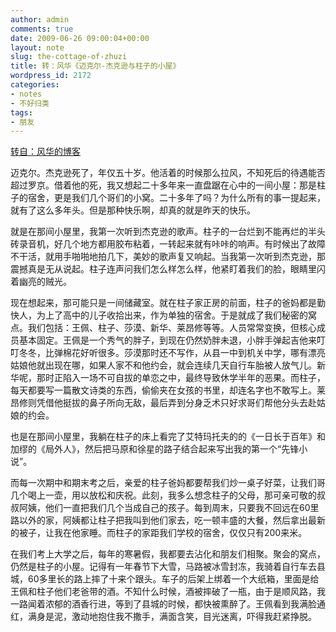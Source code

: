 ```yaml
---
author: admin
comments: true
date: 2009-06-26 09:00:04+00:00
layout: note
slug: the-cottage-of-zhuzi
title: 转：风华《迈克尔-杰克逊与柱子的小屋》
wordpress_id: 2172
categories:
- notes
- 不好归类
tags:
- 朋友
---
```


[转自：风华的博客](http://fenghua09.blogbus.com/logs/41506964.html)

迈克尔。杰克逊死了，年仅五十岁。他活着的时候那么拉风，不知死后的待遇能否超过罗京。借着他的死，我又想起二十多年来一直盘踞在心中的一间小屋：那是柱子的宿舍，更是我们几个哥们的小窝。二十多年了吗？为什么所有的事一提起来，就有了这么多年头。但是那种快乐啊，却真的就是昨天的快乐。

就是在那间小屋里，我第一次听到杰克逊的歌声。柱子的一台烂到不能再烂的半头砖录音机，好几个地方都用胶布粘着，一转起来就有咔咔的响声。有时候出了故障不干活，就用手啪啪地拍几下，美妙的歌声复又响起。当我第一次听到杰克逊，那震撼真是无从说起。柱子连声问我们怎么样怎么样，他紧盯着我们的脸，眼睛里闪着幽亮的贼光。

现在想起来，那可能只是一间储藏室。就在柱子家正房的前面，柱子的爸妈都是勤快人，为上了高中的儿子收拾出来，作为单独的宿舍。于是就成了我们秘密的窝点。我们包括：王佩、柱子、莎漠、新华、莱昂修等等。人员常常变换，但核心成员基本固定。王佩是一个秀气的胖子，到现在仍然奶胖未退，小胖手弹起吉他来叮叮冬冬，比弹棉花好听很多。莎漠那时还不写作，从县一中到机关中学，哪有漂亮姑娘他就出现在哪，如果人家不和他约会，就会连续几天自行车胎被人放气儿。新华呢，那时正陷入一场不可自拔的单恋之中，最终导致休学半年的恶果。而柱子，每天都要写一篇散文诗类的东西，偷偷夹在女孩的书里，却连名字也不敢写上。莱昂修则凭借他挺拔的鼻子所向无敌，最后弄到分身乏术只好求哥们帮他分头去赴姑娘的约会。

也是在那间小屋里，我躺在柱子的床上看完了艾特玛托夫的的《一日长于百年》和加缪的《局外人》，然后把马原和徐星的路子结合起来写出我的第一个“先锋小说”。

而每一次期中和期末考之后，亲爱的柱子爸妈都要帮我们炒一桌子好菜，让我们哥几个喝上一壶，用以放松和庆祝。此刻，我多么想念柱子的父母，那可亲可敬的叔叔阿姨，他们一直把我们几个当成自己的孩子。每到周末，只要我不回远在60里路以外的家，阿姨都让柱子把我叫到他们家去，吃一顿丰盛的大餐，然后拿出最新的被子，让我在他家睡。而柱子的家距我们学校的宿舍，仅仅只有200来米。

在我们考上大学之后，每年的寒暑假，我都要去沾化和朋友们相聚。聚会的窝点，仍然是柱子的小屋。记得有一年春节下大雪，马路被冰雪封冻，我骑着自行车去县城，60多里长的路上摔了十来个跟头。车子的后架上绑着一个大纸箱，里面是给王佩和柱子他们老爸带的酒。不知什么时候，酒被摔破了一瓶，由于是顺风路，我一路闻着浓郁的酒香行进，等到了县城的时候，都快被熏醉了。王佩看到我满脸通红，满身是泥，激动地抱住我不撒手，满面含笑，目光迷离，吓得我赶紧挣脱。
